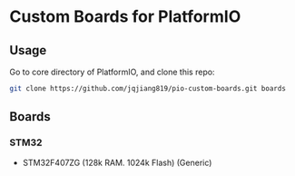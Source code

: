 # Custom Boards for PlatformIO

## Usage

Go to core directory of PlatformIO, and clone this repo:

```bash
git clone https://github.com/jqjiang819/pio-custom-boards.git boards
```

## Boards

### STM32

- STM32F407ZG (128k RAM. 1024k Flash) (Generic)
